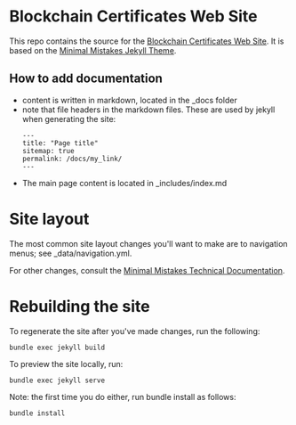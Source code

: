 # Blockchain Certificates Web Site

This repo contains the source for the [Blockchain Certificates Web Site](http://www.blockcerts.org). It is based on the [Minimal Mistakes Jekyll Theme](https://mmistakes.github.io/minimal-mistakes/).

## How to add documentation

- content is written in markdown, located in the _docs folder
- note that file headers in the markdown files. These are used by jekyll when generating the site:
  ```
  ---
  title: "Page title"
  sitemap: true
  permalink: /docs/my_link/
  ---
  ```
- The main page content is located in _includes/index.md
 
# Site layout

The most common site layout changes you'll want to make are to navigation menus; see _data/navigation.yml.

For other changes, consult the [Minimal Mistakes Technical Documentation](https://mmistakes.github.io/minimal-mistakes/docs/quick-start-guide/).

# Rebuilding the site

To regenerate the site after you've made changes, run the following:

```
bundle exec jekyll build
```

To preview the site locally, run:

```
bundle exec jekyll serve
```

Note: the first time you do either, run bundle install as follows:

```
bundle install
```
